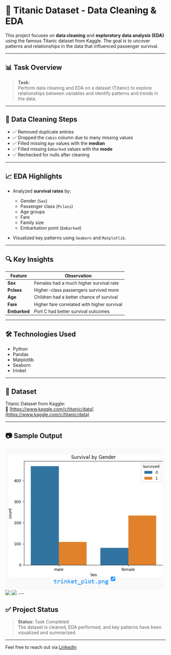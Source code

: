 # 🚢 Titanic Dataset - Data Cleaning & EDA

This project focuses on **data cleaning** and **exploratory data analysis (EDA)** using the famous Titanic dataset from Kaggle. The goal is to uncover patterns and relationships in the data that influenced passenger survival.

---

## 📊 Task Overview

> **Task:**  
Perform data cleaning and EDA on a dataset (Titanic) to explore relationships between variables and identify patterns and trends in the data.

---

## 🧹 Data Cleaning Steps

- ✅ Removed duplicate entries  
- ✅ Dropped the `Cabin` column due to many missing values  
- ✅ Filled missing `Age` values with the **median**  
- ✅ Filled missing `Embarked` values with the **mode**  
- ✅ Rechecked for nulls after cleaning

---

## 📈 EDA Highlights

- Analyzed **survival rates** by:
  - Gender (`Sex`)
  - Passenger class (`Pclass`)
  - Age groups
  - Fare
  - Family size
  - Embarkation point (`Embarked`)
  
- Visualized key patterns using `Seaborn` and `Matplotlib`.

---

## 🔍 Key Insights

| Feature   | Observation                              |
|-----------|-------------------------------------------|
| **Sex**   | Females had a much higher survival rate   |
| **Pclass**| Higher-class passengers survived more     |
| **Age**   | Children had a better chance of survival  |
| **Fare**  | Higher fare correlated with higher survival |
| **Embarked** | Port C had better survival outcomes   |

---

## 🛠 Technologies Used

- Python
- Pandas
- Matplotlib
- Seaborn
- trinket
---
## 📁 Dataset

Titanic Dataset from Kaggle:  
🔗 [https://www.kaggle.com/c/titanic/data](https://www.kaggle.com/c/titanic/data)

---
## 📷 Sample Output

<img src="survival_by_gender.png" width="500">
<img src="Passenger Class and Survival" width="500">
<img src="Fare and Survival" width="500">
---

## ✅ Project Status

> **Status:** Task Completed  
The dataset is cleaned, EDA performed, and key patterns have been visualized and summarized.
---
Feel free to reach out via [LinkedIn](https://www.linkedin.com/in/kolachana-praneesh-618a05291/)
